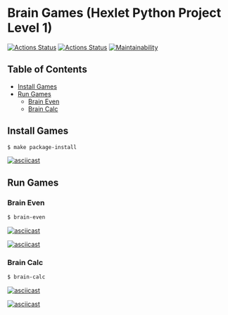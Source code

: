 # Brain Games (Hexlet Python Project Level 1)

[![Actions Status](https://github.com/neihaoo/python-project-lvl1/workflows/hexlet-check/badge.svg)](https://github.com/neihaoo/python-project-lvl1/actions)
[![Actions Status](https://github.com/neihaoo/python-project-lvl1/actions/workflows/project-check.yml/badge.svg)](https://github.com/neihaoo/python-project-lvl1/actions)
[![Maintainability](https://api.codeclimate.com/v1/badges/a7a2ef83b89bcd94d1f1/maintainability)](https://codeclimate.com/github/neihaoo/python-project-lvl1/maintainability)

## Table of Contents

- [Install Games](#Install-Games)
- [Run Games](#Run-Games)
  - [Brain Even](#Brain-Even)
  - [Brain Calc](#Brain-Calc)

## Install Games

```sh
$ make package-install
```

[![asciicast](https://asciinema.org/a/A0ggLHqUOvlhmWd0NRywNuhml.svg)](https://asciinema.org/a/A0ggLHqUOvlhmWd0NRywNuhml)

## Run Games

### Brain Even

```sh
$ brain-even
```

[![asciicast](https://asciinema.org/a/5uGhFLFaWdWnhSFe7A5uBNqaM.svg)](https://asciinema.org/a/5uGhFLFaWdWnhSFe7A5uBNqaM)

[![asciicast](https://asciinema.org/a/UTLhILdA5V3Jhd5oqb4RVgtQt.svg)](https://asciinema.org/a/UTLhILdA5V3Jhd5oqb4RVgtQt)

### Brain Calc

```sh
$ brain-calc
```

[![asciicast](https://asciinema.org/a/YJthUKg71m8M2iHTGMgeNZ8CI.svg)](https://asciinema.org/a/YJthUKg71m8M2iHTGMgeNZ8CI)

[![asciicast](https://asciinema.org/a/B4jaEiB3tqT8fNufpLgpxf5hw.svg)](https://asciinema.org/a/B4jaEiB3tqT8fNufpLgpxf5hw)
